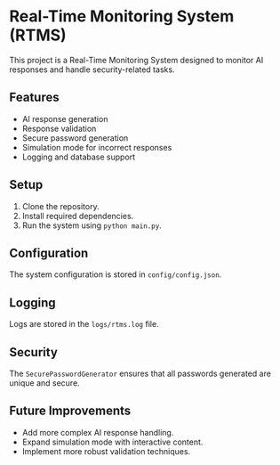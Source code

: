 # Real-Time Monitoring System (RTMS)

This project is a Real-Time Monitoring System designed to monitor AI responses and handle security-related tasks.

## Features

- AI response generation
- Response validation
- Secure password generation
- Simulation mode for incorrect responses
- Logging and database support

## Setup

1. Clone the repository.
2. Install required dependencies.
3. Run the system using `python main.py`.

## Configuration

The system configuration is stored in `config/config.json`.

## Logging

Logs are stored in the `logs/rtms.log` file.

## Security

The `SecurePasswordGenerator` ensures that all passwords generated are unique and secure.

## Future Improvements

- Add more complex AI response handling.
- Expand simulation mode with interactive content.
- Implement more robust validation techniques.
